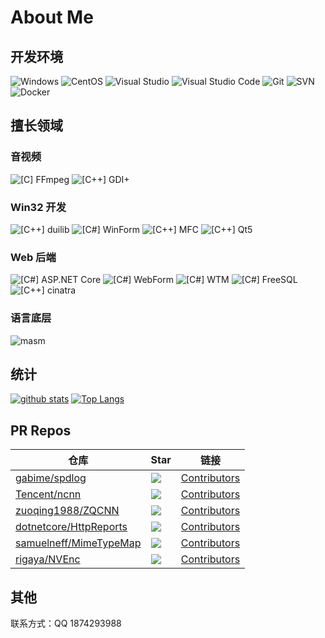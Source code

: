 # About Me

## 开发环境

![Windows](https://img.shields.io/badge/-Windows-0078D6?style=flat-square&logo=windows&logoColor=white)
![CentOS](https://img.shields.io/badge/-CentOS-262577?style=flat-square&logo=centos&logoColor=white)
![Visual Studio](https://img.shields.io/badge/-Visual_Studio-5C2D91?style=flat-square&logo=visual-studio&logoColor=white)
![Visual Studio Code](https://img.shields.io/badge/-Visual_Studio_Code-007ACC?style=flat-square&logo=visual-studio-code&logoColor=white)
![Git](https://img.shields.io/badge/-Git-F05032?style=flat-square&logo=git&logoColor=white)
![SVN](https://img.shields.io/badge/-SVN-7E9BC7?style=flat-square&logo=subversion&logoColor=white)
![Docker](https://img.shields.io/badge/-Docker-2496ed?style=flat-square&logo=Docker&logoColor=white)

## 擅长领域

### 音视频

![[C] FFmpeg](https://img.shields.io/badge/-FFmpeg-660033?style=flat-square&logo=c&logoColor=white)
![[C++] GDI+](https://img.shields.io/badge/-GDI+-660066?style=flat-square&logo=C%2b%2b&logoColor=white)

### Win32 开发

![[C++] duilib](https://img.shields.io/badge/-duilib-006633?style=flat-square&logo=C%2b%2b&logoColor=white)
![[C#] WinForm](https://img.shields.io/badge/-WinForm-006666?style=flat-square&logo=C-Sharp&logoColor=white)
![[C++] MFC](https://img.shields.io/badge/-MFC-006699?style=flat-square&logo=C%2b%2b&logoColor=white)
![[C++] Qt5](https://img.shields.io/badge/-Qt5-0066cc?style=flat-square&logo=C%2b%2b&logoColor=white)

### Web 后端

![[C#] ASP.NET Core](https://img.shields.io/badge/-ASP.NET_Core-333333?style=flat-square&logo=C-Sharp&logoColor=white)
![[C#] WebForm](https://img.shields.io/badge/-WebForm-333366?style=flat-square&logo=C-Sharp&logoColor=white)
![[C#] WTM](https://img.shields.io/badge/-WTM-333399?style=flat-square&logo=C-Sharp&logoColor=white)
![[C#] FreeSQL](https://img.shields.io/badge/-FreeSQL-3333cc?style=flat-square&logo=C-Sharp&logoColor=white)
![[C++] cinatra](https://img.shields.io/badge/-cinatra-3333ff?style=flat-square&logo=C%2b%2b&logoColor=white)

<!-- ### Web 前端

![HTML5](https://img.shields.io/badge/-HTML5-E34F26?style=flat-square&logo=html5&logoColor=white)
![CSS3](https://img.shields.io/badge/-CSS3-1572B6?style=flat-square&logo=css3&logoColor=white)
![Bootstrap](https://img.shields.io/badge/-Bootstrap-563D7C?style=flat-square&logo=bootstrap&logoColor=white)
![JQuery](https://img.shields.io/badge/-JQuery-blue?style=flat-square&logo=jquery&logoColor=white)

### 爬虫

![[Python] Selenium](https://img.shields.io/badge/-Selenium-336600?style=flat-square&logo=Python&logoColor=white)
![[Python] Requests](https://img.shields.io/badge/-Requests-339900?style=flat-square&logo=Python&logoColor=white)
![[Python] mitmproxy](https://img.shields.io/badge/-mitmproxy-339933?style=flat-square&logo=Python&logoColor=white) -->

### 语言底层

![masm](https://img.shields.io/badge/-masm32-660055?style=flat-square&logo=windows&logoColor=white)

## 统计

[![github stats](https://github-readme-stats.vercel.app/api?username=fawdlstty&hide=contribs&show_icons=true&count_private=true)](https://github.com/anuraghazra/github-readme-stats)
[![Top Langs](https://github-readme-stats.vercel.app/api/top-langs/?username=fawdlstty&layout=compact)](https://github.com/anuraghazra/github-readme-stats)

## PR Repos

| 仓库 | Star | 链接 |
| --- | --- | --- |
| [gabime/spdlog](https://github.com/gabime/spdlog) | ![](https://img.shields.io/github/stars/gabime/spdlog.svg?style=flat-square) | [Contributors](https://github.com/gabime/spdlog/graphs/contributors) |
| [Tencent/ncnn](https://github.com/Tencent/ncnn) | ![](https://img.shields.io/github/stars/Tencent/ncnn.svg?style=flat-square) | [Contributors](https://github.com/Tencent/ncnn/graphs/contributors) |
| [zuoqing1988/ZQCNN](https://github.com/zuoqing1988/ZQCNN) | ![](https://img.shields.io/github/stars/zuoqing1988/ZQCNN.svg?style=flat-square) | [Contributors](https://github.com/zuoqing1988/ZQCNN/graphs/contributors) |
| [dotnetcore/HttpReports](https://github.com/dotnetcore/HttpReports) | ![](https://img.shields.io/github/stars/dotnetcore/HttpReports.svg?style=flat-square) | [Contributors](https://github.com/dotnetcore/HttpReports/graphs/contributors) |
| [samuelneff/MimeTypeMap](https://github.com/samuelneff/MimeTypeMap) | ![](https://img.shields.io/github/stars/samuelneff/MimeTypeMap.svg?style=flat-square) | [Contributors](https://github.com/samuelneff/MimeTypeMap/graphs/contributors) |
| [rigaya/NVEnc](https://github.com/rigaya/NVEnc) | ![](https://img.shields.io/github/stars/rigaya/NVEnc.svg?style=flat-square) | [Contributors](https://github.com/rigaya/NVEnc/graphs/contributors) |

## 其他

联系方式：QQ 1874293988
